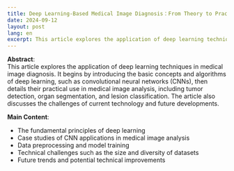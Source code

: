 ```yaml
---
title: Deep Learning-Based Medical Image Diagnosis：From Theory to Practice
date: 2024-09-12
layout: post
lang: en
excerpt: This article explores the application of deep learning techniques in medical image diagnosis. It begins by introducing the basic concepts and algorithms of deep learning, such as convolutional neural networks (CNNs), then details their practical use in medical image analysis, including tumor detection, organ segmentation, and lesion classification. The article also discusses the challenges of current technology and future developments.
---
```


**Abstract**:  
This article explores the application of deep learning techniques in medical image diagnosis. It begins by introducing the basic concepts and algorithms of deep learning, such as convolutional neural networks (CNNs), then details their practical use in medical image analysis, including tumor detection, organ segmentation, and lesion classification. The article also discusses the challenges of current technology and future developments.

**Main Content**:
- The fundamental principles of deep learning
- Case studies of CNN applications in medical image analysis
- Data preprocessing and model training
- Technical challenges such as the size and diversity of datasets
- Future trends and potential technical improvements
